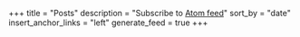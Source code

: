 +++
title = "Posts"
description = "Subscribe to [Atom feed](/posts/atom.xml)"
sort_by = "date"
insert_anchor_links = "left"
generate_feed = true
+++